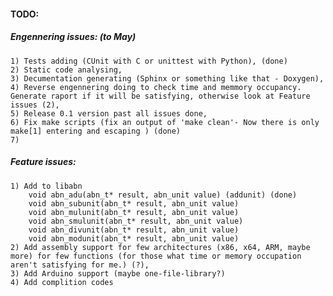 #### TODO:
##### Engennering issues: (to May)
    1) Tests adding (CUnit with C or unittest with Python), (done)
    2) Static code analysing,
    3) Decumentation generating (Sphinx or something like that - Doxygen),
    4) Reverse engennering doing to check time and memmory occupancy. Generate raport if it will be satisfying, otherwise look at Feature issues (2),
    5) Release 0.1 version past all issues done,
    6) Fix make scripts (fix an output of 'make clean'- Now there is only make[1] entering and escaping ) (done)
    7) 

##### Feature issues:
    1) Add to libabn
        void abn_adu(abn_t* result, abn_unit value) (addunit) (done)
        void abn_subunit(abn_t* result, abn_unit value)
        void abn_mulunit(abn_t* result, abn_unit value)
        void abn_smulunit(abn_t* result, abn_unit value)
        void abn_divunit(abn_t* result, abn_unit value)
        void abn_modunit(abn_t* result, abn_unit value)
    2) Add assembly support for few architectures (x86, x64, ARM, maybe more) for few functions (for those what time or memory occupation aren't satisfying for me.) (?),
    3) Add Arduino support (maybe one-file-library?)
    4) Add complition codes